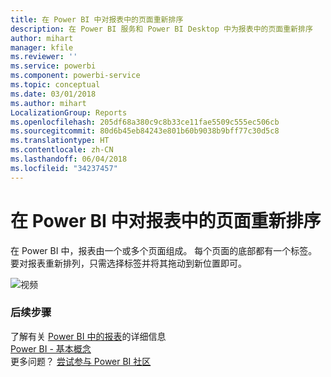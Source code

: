 ```yaml
---
title: 在 Power BI 中对报表中的页面重新排序
description: 在 Power BI 服务和 Power BI Desktop 中为报表中的页面重新排序
author: mihart
manager: kfile
ms.reviewer: ''
ms.service: powerbi
ms.component: powerbi-service
ms.topic: conceptual
ms.date: 03/01/2018
ms.author: mihart
LocalizationGroup: Reports
ms.openlocfilehash: 205df68a380c9c8b33ce11fae5509c555ec506cb
ms.sourcegitcommit: 80d6b45eb84243e801b60b9038b9bff77c30d5c8
ms.translationtype: HT
ms.contentlocale: zh-CN
ms.lasthandoff: 06/04/2018
ms.locfileid: "34237457"
---
```

# <a name="reorder-pages-in-a-report-in-power-bi"></a>在 Power BI 中对报表中的页面重新排序
在 Power BI 中，报表由一个或多个页面组成。  每个页面的底部都有一个标签。  要对报表重新排列，只需选择标签并将其拖动到新位置即可。

![视频](media/service-report-reorder-pages/reorder.gif)

### <a name="next-steps"></a>后续步骤
了解有关 [Power BI 中的报表](service-reports.md)的详细信息  
[Power BI - 基本概念](service-basic-concepts.md)  
更多问题？ [尝试参与 Power BI 社区](http://community.powerbi.com/)

